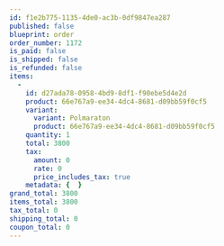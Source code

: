 ```yaml
---
id: f1e2b775-1135-4de0-ac3b-0df9847ea287
published: false
blueprint: order
order_number: 1172
is_paid: false
is_shipped: false
is_refunded: false
items:
  -
    id: d27ada78-0958-4bd9-8df1-f90ebe5d4e2d
    product: 66e767a9-ee34-4dc4-8681-d09bb59f0cf5
    variant:
      variant: Polmaraton
      product: 66e767a9-ee34-4dc4-8681-d09bb59f0cf5
    quantity: 1
    total: 3800
    tax:
      amount: 0
      rate: 0
      price_includes_tax: true
    metadata: {  }
grand_total: 3800
items_total: 3800
tax_total: 0
shipping_total: 0
coupon_total: 0
---
```

